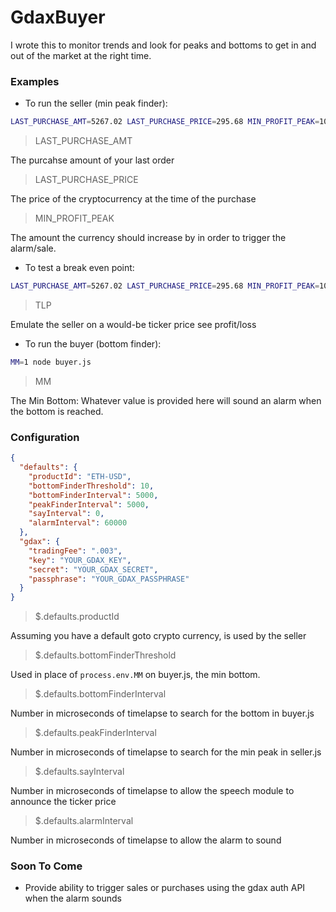 # GdaxBuyer

I wrote this to monitor trends and look for peaks and bottoms to get in and out of the market at 
the right time.

### Examples

* To run the seller (min peak finder):

```bash
LAST_PURCHASE_AMT=5267.02 LAST_PURCHASE_PRICE=295.68 MIN_PROFIT_PEAK=10 node seller.js
```

> LAST_PURCHASE_AMT

The purcahse amount of your last order

> LAST_PURCHASE_PRICE

The price of the cryptocurrency at the time of the purchase

> MIN_PROFIT_PEAK

The amount the currency should increase by in order to trigger the alarm/sale.

* To test a break even point:

```bash
LAST_PURCHASE_AMT=5267.02 LAST_PURCHASE_PRICE=295.68 MIN_PROFIT_PEAK=10 TLP=300 node seller.js
```

> TLP

Emulate the seller on a would-be ticker price see profit/loss

* To run the buyer (bottom finder):

```bash
MM=1 node buyer.js
```
> MM

The Min Bottom: Whatever value is provided here will sound an alarm when the bottom is reached.

### Configuration

```json
{
  "defaults": {
    "productId": "ETH-USD",
    "bottomFinderThreshold": 10,
    "bottomFinderInterval": 5000,
    "peakFinderInterval": 5000,
    "sayInterval": 0,
    "alarmInterval": 60000
  },
  "gdax": {
    "tradingFee": ".003",
    "key": "YOUR_GDAX_KEY",
    "secret": "YOUR_GDAX_SECRET",
    "passphrase": "YOUR_GDAX_PASSPHRASE"
  }
}
```

> $.defaults.productId

Assuming you have a default goto crypto currency, is used by the seller

> $.defaults.bottomFinderThreshold

Used in place of `process.env.MM` on buyer.js, the min bottom.

> $.defaults.bottomFinderInterval

Number in microseconds of timelapse to search for the bottom in buyer.js

>$.defaults.peakFinderInterval

Number in microseconds of timelapse to search for the min peak in seller.js

>$.defaults.sayInterval

Number in microseconds of timelapse to allow the speech module to announce the ticker price

>$.defaults.alarmInterval

Number in microseconds of timelapse to allow the alarm to sound

### Soon To Come

* Provide ability to trigger sales or purchases using the gdax auth API when the alarm sounds
